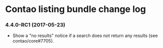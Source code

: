 # Contao listing bundle change log

### 4.4.0-RC1 (2017-05-23)

 * Show a "no results" notice if a search does not return any results (see contao/core#7705).
